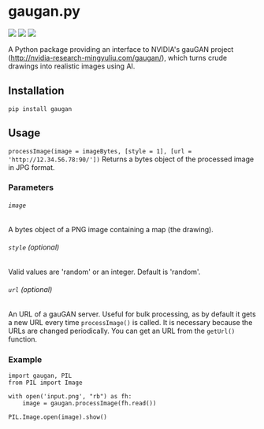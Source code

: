 # gaugan.py 

[![](https://img.shields.io/pypi/v/gaugan?style=plastic)](https://pypi.org/project/gaugan/)
[![](https://img.shields.io/pypi/l/gaugan?style=plastic)](https://unlicense.org/)
[![](https://img.shields.io/pypi/pyversions/gaugan?style=plastic)](https://www.python.org/downloads/)

A Python package providing an interface to NVIDIA's gauGAN project (http://nvidia-research-mingyuliu.com/gaugan/), which turns crude drawings into realistic images using AI.

## Installation
```pip install gaugan```

## Usage
```processImage(image = imageBytes, [style = 1], [url = 'http://12.34.56.78:90/'])```
Returns a bytes object of the processed image in JPG format.

### Parameters
###### ```image```
A bytes object of a PNG image containing a map (the drawing).
###### ```style``` (optional)
Valid values are 'random' or an integer. Default is 'random'.
###### ```url``` (optional)
An URL of a gauGAN server. Useful for bulk processing, as by default it gets a new URL every time ```processImage()``` is called. It is necessary because the URLs are changed periodically. You can get an URL from the ```getUrl()``` function.

### Example
```
import gaugan, PIL
from PIL import Image

with open('input.png', "rb") as fh:
    image = gaugan.processImage(fh.read())
    
PIL.Image.open(image).show()
```
